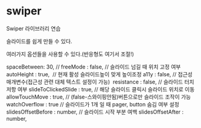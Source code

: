 # swiper

Swiper 라이브러리 연습

슬라이드를 쉽게 만들 수 있다.

여러가지 옵션들을 사용할 수 있다.(반응형도 여기서 조절!)

<script>       
    var swiper = new Swiper(".mySwiper", {         
      spaceBetween: 30,    // 슬라이드 사이 여백
      slidesPerView : 'auto', // 한 슬라이드에 보여줄 갯수        
      centeredSlides: true,    //센터모드        
      autoplay: {     //자동슬라이드 (false-비활성화)          
        delay: 2500, // 시간 설정          
        disableOnInteraction: false, // false-스와이프 후 자동 재생        
      },
        loop : false,   // 슬라이드 반복 여부
        loopAdditionalSlides : 1, 
        // 슬라이드 반복 시 마지막 슬라이드에서 다음 슬라이드가 보여지지 않는 현상 수정         
        pagination: { // 호출(pager) 여부          
          el: ".swiper-pagination", //버튼을 담을 태그 설정          
          clickable: true, // 버튼 클릭 여부        
        },         
        navigation: {   // 버튼          
          nextEl: ".swiper-button-next",           
          prevEl: ".swiper-button-prev",         
        },       
  });
    </script>
spaceBetween: 30, //
freeMode : false, // 슬라이드 넘길 때 위치 고정 여부
autoHeight : true,  // 현재 활성 슬라이드높이 맞게 높이조정
a11y : false, // 접근성 매개변수(접근성 관련 대체 텍스트 설정이 가능) 
resistance : false, // 슬라이드 터치 저항 여부
slideToClickedSlide : true, // 해당 슬라이드 클릭시 슬라이드 위치로 이동
allowTouchMove : true, // (false-스와이핑안됨)버튼으로만 슬라이드 조작이 가능
watchOverflow : true // 슬라이드가 1개 일 때 pager, button 숨김 여부 설정
slidesOffsetBefore : number, // 슬라이드 시작 부분 여백
slidesOffsetAfter : number, 
